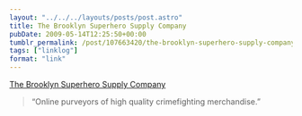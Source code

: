 ```yaml
---
layout: "../../../layouts/posts/post.astro"
title: The Brooklyn Superhero Supply Company
pubDate: 2009-05-14T12:25:50+00:00
tumblr_permalink: /post/107663420/the-brooklyn-superhero-supply-company
tags: ["linklog"]
format: "link"
---
```


[The Brooklyn Superhero Supply Company][1]

> &ldquo;Online purveyors of high quality crimefighting merchandise.&rdquo;

[1]: http://www.superherosupplies.com/
